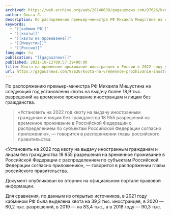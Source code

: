 ```yaml
---
archived: https://web.archive.org/web/20240630/gagauznews.com/97626/kvota-na-vremennoe-prozhivanie-inostrantsev-v-rossii-v-2022-godu-umenshena-vdvoe.html
author: Ольга Л.
description: По распоряжению премьер-министра РФ Михаила Мишустина на следующий год установлены квоты на выдачу более 18,9 тыс. разрешений на временное проживание иностранцам и лицам без гражданства. «Установить на 2022 год квоту на выдачу иностранным гражданам и лицам без гражданства 18 955 разрешений на временное проживание в Российской Федерации с распределением по субъектам Российской Федерации согласно приложению», — говорится в распоряжении главы российского правительства. Документ опубликован во вторник на официальном портале правовой информации. Для сравнения, по данным из открытых источников, в 2021 году кабмином РФ была выделена квота на 39,3 тыс. иностранцев, в 2020 — 60,2 тыс. разрешений, в 2019 — на 83,4 тыс., […]
keywords:
  - "[[кабмин РФ]]"
  - "[[квоты]]"
  - "[[квоты на проживание]]"
  - "[[Мишустин]]"
  - "[[Россия]]"
language: ru
publication: "[[gagauznews]]"
published: 2021-10-13T09:57:39+00:00
title: Квота на временное проживание иностранцев в России в 2022 году уменьшена вдвое
url: https://gagauznews.com/97626/kvota-na-vremennoe-prozhivanie-inostrantsev-v-rossii-v-2022-godu-umenshena-vdvoe.html
---
```


По распоряжению премьер-министра РФ Михаила Мишустина на следующий год установлены квоты на выдачу более 18,9 тыс. разрешений на временное проживание иностранцам и лицам без гражданства.

> «Установить на 2022 год квоту на выдачу иностранным гражданам и лицам без гражданства 18 955 разрешений на временное проживание в Российской Федерации с распределением по субъектам Российской Федерации согласно приложению», — говорится в распоряжении главы российского правительства.

«Установить на 2022 год квоту на выдачу иностранным гражданам и лицам без гражданства 18 955 разрешений на временное проживание в Российской Федерации с распределением по субъектам Российской Федерации согласно приложению», — говорится в распоряжении главы российского правительства.

Документ опубликован во вторник на официальном портале правовой информации.



Для сравнения, по данным из открытых источников, в 2021 году кабмином РФ была выделена квота на 39,3 тыс. иностранцев, в 2020 — 60,2 тыс. разрешений, в 2019 — на 83,4 тыс., а в 2018 году — 90,3 тыс.